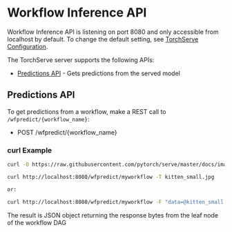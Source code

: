 # Workflow Inference API

Workflow Inference API is listening on port 8080 and only accessible from localhost by default. To change the default setting, see [TorchServe Configuration](configuration.md).

The TorchServe server supports the following APIs:

* [Predictions API](#predictions-api) - Gets predictions from the served model

## Predictions API

To get predictions from a workflow, make a REST call to `/wfpredict/{workflow_name}`:

* POST /wfpredict/{workflow_name}

### curl Example

```bash
curl -O https://raw.githubusercontent.com/pytorch/serve/master/docs/images/kitten_small.jpg

curl http://localhost:8080/wfpredict/myworkflow -T kitten_small.jpg

or:

curl http://localhost:8080/wfpredict/myworkflow -F "data=@kitten_small.jpg"
```

The result is JSON object returning the response bytes from the leaf node of the workflow DAG

